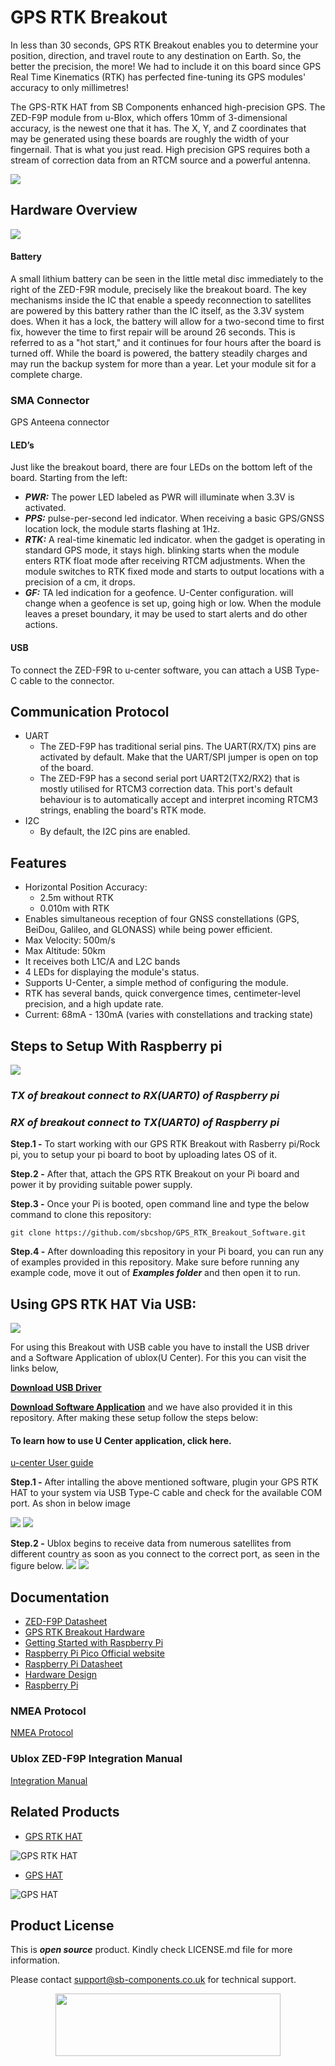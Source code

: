 # GPS RTK Breakout 

In less than 30 seconds, GPS RTK Breakout enables you to determine your position, direction, and travel route to any destination on Earth. So, the better the precision, the more! We had to include it on this board since GPS Real Time Kinematics (RTK) has perfected fine-tuning its GPS modules' accuracy to only millimetres!

The GPS-RTK HAT from SB Components enhanced high-precision GPS. The ZED-F9P module from u-Blox, which offers 10mm of 3-dimensional accuracy, is the newest one that it has. The X, Y, and Z coordinates that may be generated using these boards are roughly the width of your fingernail. That is what you just read. High precision GPS requires both a stream of correction data from an RTCM source and a powerful antenna.

<img src = "https://github.com/sbcshop/GPS_RTK_Breakout_Software/blob/main/Images/img.png"/>

## Hardware Overview

<img src = "https://github.com/sbcshop/GPS_RTK_Breakout_Software/blob/main/Images/img3.png"/>


#### Battery
A small lithium battery can be seen in the little metal disc immediately to the right of the ZED-F9R module, precisely like the breakout board. The key mechanisms inside the IC that enable a speedy reconnection to satellites are powered by this battery rather than the IC itself, as the 3.3V system does. When it has a lock, the battery will allow for a two-second time to first fix, however the time to first repair will be around 26 seconds. This is referred to as a "hot start," and it continues for four hours after the board is turned off. While the board is powered, the battery steadily charges and may run the backup system for more than a year. Let your module sit for a complete charge.

### SMA Connector
GPS Anteena connector

#### LED’s
Just like the breakout board, there are four LEDs on the bottom left of the board. Starting from the left:

* ***PWR:*** The power LED labeled as PWR will illuminate when 3.3V is activated.
* ***PPS:*** pulse-per-second led indicator. When receiving a basic GPS/GNSS location lock, the module starts flashing at 1Hz.
* ***RTK:*** A real-time kinematic led indicator. when the gadget is operating in standard GPS mode, it stays high. blinking starts when the module enters RTK float                mode after receiving RTCM adjustments. When the module switches to RTK fixed mode and starts to output locations with a precision of a cm, it drops.
* ***GF:*** TA led indication for a geofence. U-Center configuration. will change when a geofence is set up, going high or low. When the module leaves a preset                     boundary, it may be used to start alerts and do other actions.
#### USB
To connect the ZED-F9R to u-center software, you can attach a USB Type-C cable to the connector.

## Communication Protocol

* UART 
   * The ZED-F9P has traditional serial pins. The UART(RX/TX) pins are activated by default. Make that the UART/SPI jumper is open on top of the board. 
   * The ZED-F9P has a second serial port UART2(TX2/RX2) that is mostly utilised for RTCM3 correction data. This port's default behaviour is to automatically accept        and interpret incoming RTCM3 strings, enabling the board's RTK mode.
* I2C 
   *  By default, the I2C pins are enabled.
   
## Features
* Horizontal Position Accuracy:
     * 2.5m without RTK
     * 0.010m with RTK
* Enables simultaneous reception of four GNSS constellations (GPS, BeiDou, Galileo, and GLONASS) while being power efficient.
* Max Velocity: 500m/s 
* Max Altitude: 50km
* It receives both L1C/A and L2C bands
* 4 LEDs for displaying the module's status.
* Supports U-Center, a simple method of configuring the module.
* RTK has several bands, quick convergence times, centimeter-level precision, and a high update rate.
* Current: 68mA - 130mA (varies with constellations and tracking state)


## Steps to Setup With Raspberry pi 

<img src = "https://github.com/sbcshop/GPS_RTK_Breakout_Software/blob/main/Images/img2.png"/>

### ***TX of breakout connect to RX(UART0) of Raspberry pi***

### ***RX of breakout connect to TX(UART0) of Raspberry pi***

**Step.1 -** To start working with our GPS RTK Breakout with Rasberry pi/Rock pi, you to setup your pi board to boot by uploading lates OS of it.

**Step.2 -** After that, attach the GPS RTK Breakout on your Pi board and power it by providing suitable power supply. 

**Step.3 -** Once your Pi is booted, open command line and type the below command to clone this repository:
```
git clone https://github.com/sbcshop/GPS_RTK_Breakout_Software.git
```

**Step.4 -** After downloading this repository in your Pi board, you can run any of examples provided in this repository. Make sure before running any example code, move it out of ***Examples folder*** and then open it to run.


## Using GPS RTK HAT Via USB:
<img src = "https://github.com/sbcshop/GPS_RTK_Breakout_Software/blob/main/Images/img1.png"/>
 
For using this Breakout with USB cable you have to install the USB driver and a Software Application of ublox(U Center). For this you can visit the links below,

[**Download USB Driver**](https://deviceinbox.com/drivers/1870-u-blox-gnss-standard-usb-driver.html)

[**Download Software Application**](https://www.u-blox.com/en/product/u-center) and we have also provided it in this repository. After making these setup follow the steps below:

#### To learn how to use U Center application, click here.
[u-center User guide ](https://github.com/sbcshop/GPS_RTK_Breakout_Hardware/blob/main/u-center_Userguide.pdf)

**Step.1 -** After intalling the above mentioned software, plugin your GPS RTK HAT to your system via USB Type-C cable and check for the available COM port. As shon in below image

<img src ="https://github.com/sbcshop/GPS_RTK_HAT_Software/blob/main/images/Scr2.png" />
<img src ="https://github.com/sbcshop/GPS_RTK_HAT_Software/blob/main/images/Scr1.png" />

**Step.2 -** Ublox begins to receive data from numerous satellites from different country as soon as you connect to the correct port, as seen in the figure below.
<img src ="https://github.com/sbcshop/GPS_RTK_HAT_Software/blob/main/images/img.JPG" />
<img src ="https://github.com/sbcshop/GPS_RTK_HAT_Software/blob/main/images/img3.JPG" />

## Documentation

* [ZED-F9P Datasheet](https://github.com/sbcshop/GPS_RTK_Breakout_Hardware/blob/main/Documents/ZED-F9P_DataSheet.pdf)
* [GPS RTK Breakout Hardware]()
* [Getting Started with Raspberry Pi](https://www.raspberrypi.com/documentation/computers/getting-started.html)
* [Raspberry Pi Pico Official website](https://www.raspberrypi.com/documentation/microcontrollers/)
* [Raspberry Pi Datasheet](https://www.raspberrypi.com/documentation/computers/compute-module.html)
* [Hardware Design](https://www.raspberrypi.com/documentation/computers/compute-module.html)
* [Raspberry Pi](https://www.raspberrypi.com/documentation/microcontrollers/raspberry-pi-pico.html)

### NMEA Protocol

[NMEA Protocol](https://github.com/sbcshop/GPS_RTK_Breakout_Hardware/blob/main/NMEA%20Protocol%20Manual.pdf)

### Ublox ZED-F9P Integration Manual

[Integration Manual](https://github.com/sbcshop/GPS_RTK_Breakout_Hardware/blob/main/Ublox%20ZED-F9P_Integration_Manual.pdf)

## Related Products

 * [GPS RTK HAT](https://shop.sb-components.co.uk/products/ublox-gps-rtk-breakout)

 ![GPS RTK HAT](https://cdn.shopify.com/s/files/1/1217/2104/products/5_21738e56-f890-4587-8fb8-332dce0a10fc.png?v=1675163291&width=700)
 
* [GPS HAT](https://shop.sb-components.co.uk/products/gps-hat-for-raspberry-pi?_pos=1&_sid=c0a565487&_ss=r)

 ![GPS HAT](https://cdn.shopify.com/s/files/1/1217/2104/products/GPSHATforRaspberryPi_4.png?v=1648553361&width=400)
 

 
 

## Product License

This is ***open source*** product. Kindly check LICENSE.md file for more information.

Please contact support@sb-components.co.uk for technical support.
<p align="center">
  <img width="360" height="100" src="https://cdn.shopify.com/s/files/1/1217/2104/files/Logo_sb_component_3.png?v=1666086771&width=350">
</p>
